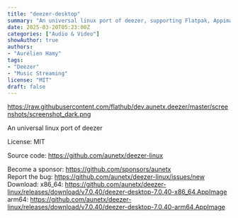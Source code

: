 ```yaml
---
title: "deezer-desktop"
summary: "An universal linux port of deezer, supporting Flatpak, Appimage, Snap, RPM, DEB."
date: 2025-03-20T05:23:00Z
categories: ["Audio & Video"]
showAuthor: true
authors:
- "Aurélien Hamy"
tags: 
- "Deezer"
- "Music Streaming"
license: "MIT"
draft: false
---
```


https://raw.githubusercontent.com/flathub/dev.aunetx.deezer/master/screenshots/screenshot_dark.png

An universal linux port of deezer

License: MIT

Source code: <https://github.com/aunetx/deezer-linux>

Become a sponsor: <https://github.com/sponsors/aunetx>  
Report the bug: <https://github.com/aunetx/deezer-linux/issues/new>  
Download:   x86_64: <https://github.com/aunetx/deezer-linux/releases/download/v7.0.40/deezer-desktop-7.0.40-x86_64.AppImage>  
            arm64: <https://github.com/aunetx/deezer-linux/releases/download/v7.0.40/deezer-desktop-7.0.40-arm64.AppImage>
